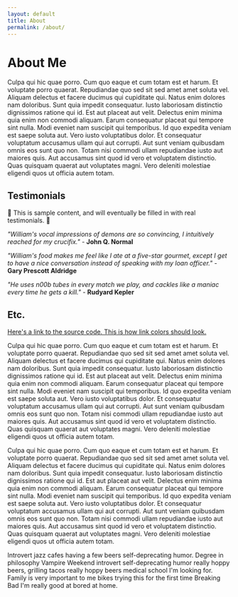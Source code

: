 ```yaml
---
layout: default
title: About
permalink: /about/
---
```


# About Me

Culpa qui hic quae porro. Cum quo eaque et cum totam est et harum. Et voluptate porro quaerat. Repudiandae quo sed sit sed amet amet soluta vel. Aliquam delectus et facere ducimus qui cupiditate qui. Natus enim dolores nam doloribus. Sunt quia impedit consequatur. Iusto laboriosam distinctio dignissimos ratione qui id. Est aut placeat aut velit. Delectus enim minima quia enim non commodi aliquam. Earum consequatur placeat qui tempore sint nulla. Modi eveniet nam suscipit qui temporibus. Id quo expedita veniam est saepe soluta aut. Vero iusto voluptatibus dolor. Et consequatur voluptatum accusamus ullam qui aut corrupti. Aut sunt veniam quibusdam omnis eos sunt quo non. Totam nisi commodi ullam repudiandae iusto aut maiores quis. Aut accusamus sint quod id vero et voluptatem distinctio. Quas quisquam quaerat aut voluptates magni. Vero deleniti molestiae eligendi quos ut officia autem totam.

## Testimonials

🥸 This is sample content, and will eventually be filled in with real testimonials. 🥸

_"William's vocal impressions of demons are so convincing, I intuitively reached for my crucifix."_ - **John Q. Normal**

_"William's food makes me feel like I ate at a five-star gourmet, except I get to have a nice conversation instead of speaking with my loan officer."_ - **Gary Prescott Aldridge**

_"He uses n00b tubes in every match we play, and cackles like a maniac every time he gets a kill."_ - **Rudyard Kepler**

## Etc.

[Here's a link to the source code. This is how link colors should look.](https://github.com/William-Nunn/William-Nunn.github.io)

Culpa qui hic quae porro. Cum quo eaque et cum totam est et harum. Et voluptate porro quaerat. Repudiandae quo sed sit sed amet amet soluta vel. Aliquam delectus et facere ducimus qui cupiditate qui. Natus enim dolores nam doloribus. Sunt quia impedit consequatur. Iusto laboriosam distinctio dignissimos ratione qui id. Est aut placeat aut velit. Delectus enim minima quia enim non commodi aliquam. Earum consequatur placeat qui tempore sint nulla. Modi eveniet nam suscipit qui temporibus. Id quo expedita veniam est saepe soluta aut. Vero iusto voluptatibus dolor. Et consequatur voluptatum accusamus ullam qui aut corrupti. Aut sunt veniam quibusdam omnis eos sunt quo non. Totam nisi commodi ullam repudiandae iusto aut maiores quis. Aut accusamus sint quod id vero et voluptatem distinctio. Quas quisquam quaerat aut voluptates magni. Vero deleniti molestiae eligendi quos ut officia autem totam.

Culpa qui hic quae porro. Cum quo eaque et cum totam est et harum. Et voluptate porro quaerat. Repudiandae quo sed sit sed amet amet soluta vel. Aliquam delectus et facere ducimus qui cupiditate qui. Natus enim dolores nam doloribus. Sunt quia impedit consequatur. Iusto laboriosam distinctio dignissimos ratione qui id. Est aut placeat aut velit. Delectus enim minima quia enim non commodi aliquam. Earum consequatur placeat qui tempore sint nulla. Modi eveniet nam suscipit qui temporibus. Id quo expedita veniam est saepe soluta aut. Vero iusto voluptatibus dolor. Et consequatur voluptatum accusamus ullam qui aut corrupti. Aut sunt veniam quibusdam omnis eos sunt quo non. Totam nisi commodi ullam repudiandae iusto aut maiores quis. Aut accusamus sint quod id vero et voluptatem distinctio. Quas quisquam quaerat aut voluptates magni. Vero deleniti molestiae eligendi quos ut officia autem totam.

Introvert jazz cafes having a few beers self-deprecating humor. Degree in philosophy Vampire Weekend introvert self-deprecating humor really hoppy beers, grilling tacos really hoppy beers medical school I'm looking for. Family is very important to me bikes trying this for the first time Breaking Bad I'm really good at bored at home.

